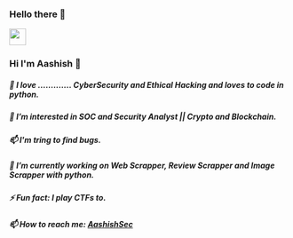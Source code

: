 ### Hello there 👋
<p align="center">
</p>

<img src="https://raw.githubusercontent.com/iampavangandhi/iampavangandhi/master/gifs/Hi.gif" width="30px">
</p>


<h3>Hi I'm Aashish 👋</h3> 
<h5> 👀 I love .............  CyberSecurity and Ethical Hacking and loves to code in python.</h5>
<h5>🌱 I’m interested in SOC and Security Analyst || Crypto and Blockchain. </h5>
<h5> 📫 I'm tring to find bugs.</h5>
<h5>🔭 I’m currently working on Web Scrapper, Review Scrapper and Image Scrapper with python. </h5>
<h5>⚡ Fun fact: I play CTFs to. </h5>
<h5> 📫 How to reach me: <a href="https://www.linkedin.com/in/bande-aashish/" >AashishSec</a></h5>



<!--
**aashish36/aashish36** is a ✨ _special_ ✨ repository because its `README.md` (this file) appears on your GitHub profile.

Here are some ideas to get you started:

- 🔭 I’m currently working on ...
- 🌱 I’m currently learning ...
- 👯 I’m looking to collaborate on ...
- 🤔 I’m looking for help with ...
- 💬 Ask me about ...
- 📫 How to reach me: ...
- 😄 Pronouns: ...
- ⚡ Fun fact: ...
-->

